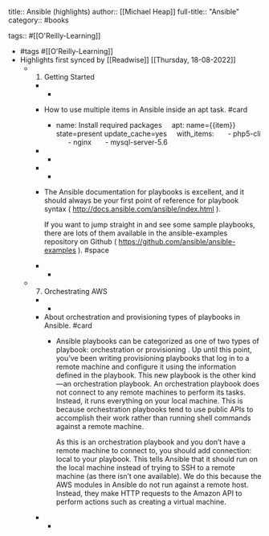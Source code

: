 title:: Ansible (highlights)
author:: [[Michael Heap]]
full-title:: "Ansible"
category:: #books

tags:: #[[O'Reilly-Learning]]

- #tags #[[O'Reilly-Learning]]
- Highlights first synced by [[Readwise]] [[Thursday, 18-08-2022]]
	- 1. Getting Started
		- -
		- How to use multiple items in Ansible inside an apt task. #card
			- name: Install required packages
			      apt: name={{item}} state=present update_cache=yes
			      with_items:
			        - php5-cli
			        - nginx
			        - mysql-server-5.6
		- -
		- -
		- The Ansible documentation for playbooks is excellent, and it should always be your first point of reference for playbook syntax ( http://docs.ansible.com/ansible/index.html ).
		  
		  If you want to jump straight in and see some sample playbooks, there are lots of them available in the ansible-examples repository on Github ( https://github.com/ansible/ansible-examples ). #space
		- -
	- 7. Orchestrating AWS
		- -
		- About orchestration and provisioning types of playbooks in Ansible. #card
			- Ansible playbooks can be categorized as one of two types of playbook: orchestration or provisioning . Up until this point, you’ve been writing provisioning playbooks that log in to a remote machine and configure it using the information defined in the playbook. This new playbook is the other kind—an orchestration playbook. An orchestration playbook does not connect to any remote machines to perform its tasks. Instead, it runs everything on your local machine. This is because orchestration playbooks tend to use public APIs to accomplish their work rather than running shell commands against a remote machine.
			  
			  As this is an orchestration playbook and you don’t have a remote machine to connect to, you should add connection: local to your playbook. This tells Ansible that it should run on the local machine instead of trying to SSH to a remote machine (as there isn’t one available). We do this because the AWS modules in Ansible do not run against a remote host. Instead, they make HTTP requests to the Amazon API to perform actions such as creating a virtual machine.
		- -
